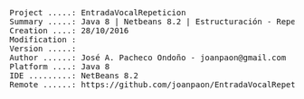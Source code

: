 <pre>

Project .....: EntradaVocalRepeticion
Summary .....: Java 8 | Netbeans 8.2 | Estructuración - Repetición #14
Creation ....: 28/10/2016
Modification : 
Version .....: 
Author ......: José A. Pacheco Ondoño - joanpaon@gmail.com
Platform ....: Java 8
IDE .........: NetBeans 8.2
Remote ......: https://github.com/joanpaon/EntradaVocalRepeticion.git

</pre>
